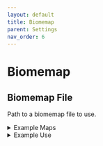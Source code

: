 ```yaml
---
layout: default
title: Biomemap
parent: Settings
nav_order: 6
---
```


# Biomemap

## Biomemap File
Path to a biomemap file to use.  
<details style="details .examples" markdown="block">
  <summary>
  Example Maps
  </summary>
  <img src="../images/maps/aus-biomemap.png" width="200" />
  <img src="../images/maps/biomemap.png" width="200" />
  <img src="../images/maps/middle-earth-biomemap.png" width="200" />
</details>
<details style="details .console" markdown="block">
  <summary>
  Example Use
  </summary>
  `bc param b fn`
  <img src="../images/console/bc-param-b-fn.gif" />
</details>
